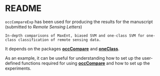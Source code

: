 # README #

``occCompareExp`` has been used for producing the results for the manuscript (submitted to *Remote Sensing Letters*)

	In-depth comparisons of MaxEnt, biased SVM and one-class SVM for one-class classification of remote sensing data.

It depends on the packages [**occCompare**](https://github.com/benmack/occCompare) and [**oneClass**](https://github.com/benmack/oneClass).

As an example, it can be useful for understanding how to set up the user-defined functions required for using [**occCompare**](https://github.com/benmack/occCompare) and how to set up the experiments.
